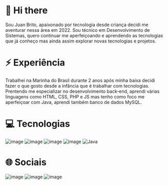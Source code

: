 # 👋 Hi there

Sou Juan Brito, apaixonado por tecnologia desde criança decidi me aventurar nessa área em 2022. Sou técnico em Desenvolvimento de Sistemas, quero continuar me aperfeiçoando e aprendendo as tecnologias que já conheço mas ainda assim explorar novas tecnologias e projetos.


# ⚡ Experiência

Trabalhei na Marinha do Brasil durante 2 anos após minha baixa decidi fazer o que gosto desde a infância que é trabalhar com tecnologias. Prentendo me especializar no desenvolvimento back-end, aprendi várias linguagens como HTML, CSS, PHP e JS mas tenho como foco me aperfeiçoar com Java, aprendi também banco de dados MySQL. 


# 💻 Tecnologias

![image](https://img.shields.io/badge/MySQL-005C84?style=for-the-badge&logo=mysql&logoColor=white) ![image](https://img.shields.io/badge/HTML5-E34F26?style=for-the-badge&logo=html5&logoColor=white) ![image](https://img.shields.io/badge/CSS3-1572B6?style=for-the-badge&logo=css3&logoColor=white) ![image](https://img.shields.io/badge/JavaScript-323330?style=for-the-badge&logo=javascript&logoColor=F7DF1E) ![Java](https://img.shields.io/badge/java-%23ED8B00.svg?style=for-the-badge&logo=openjdk&logoColor=white)


# 🌐 Sociais
![image](https://img.shields.io/badge/LinkedIn-0077B5?style=for-the-badge&logo=linkedin&logoColor=white) ![image](https://img.shields.io/badge/X-000000?style=for-the-badge&logo=x&logoColor=white) ![image](https://img.shields.io/badge/Instagram-E4405F?style=for-the-badge&logo=instagram&logoColor=white) 


